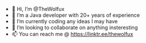 - 👋 Hi, I’m @TheWolfux
- 👀 I’m a Java developer with 20+ years of experience
- 🌱 I’m currently coding any ideas I may have
- 💞️ I’m looking to collaborate on anything insteresting
- 📫 You can reach me @ https://linktr.ee/thewolfux

<!---
TheWolfux/TheWolfux is a ✨ special ✨ repository because its `README.md` (this file) appears on your GitHub profile.
You can click the Preview link to take a look at your changes.
--->
